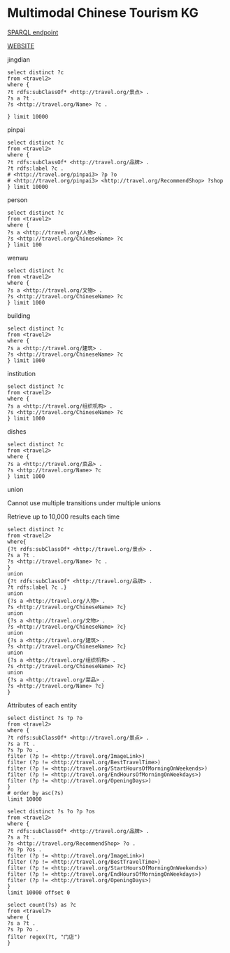 # Multimodal Chinese Tourism KG

[SPARQL endpoint](http://166.111.68.66:8891/sparql)

[WEBSITE](http://166.111.68.66:8083)

jingdian
```SPARQL
select distinct ?c
from <travel2>
where {
?t rdfs:subClassOf* <http://travel.org/景点> .
?s a ?t .
?s <http://travel.org/Name> ?c .

} limit 10000
```

pinpai
```SPARQL
select distinct ?c
from <travel2>
where {
?t rdfs:subClassOf* <http://travel.org/品牌> .
?t rdfs:label ?c .
# <http://travel.org/pinpai3> ?p ?o
# <http://travel.org/pinpai3> <http://travel.org/RecommendShop> ?shop
} limit 10000
```

person
```SPARQL
select distinct ?c
from <travel2>
where {
?s a <http://travel.org/人物> .
?s <http://travel.org/ChineseName> ?c
} limit 100
```

wenwu
```SPARQL
select distinct ?c
from <travel2>
where {
?s a <http://travel.org/文物> .
?s <http://travel.org/ChineseName> ?c
} limit 1000
```

building
```SPARQL
select distinct ?c
from <travel2>
where {
?s a <http://travel.org/建筑> .
?s <http://travel.org/ChineseName> ?c
} limit 1000
```

institution
```SPARQL
select distinct ?c
from <travel2>
where {
?s a <http://travel.org/组织机构> .
?s <http://travel.org/ChineseName> ?c
} limit 1000
```

dishes
```SPARQL
select distinct ?c
from <travel2>
where {
?s a <http://travel.org/菜品> .
?s <http://travel.org/Name> ?c
} limit 1000
```

union

Cannot use multiple transitions under multiple unions

Retrieve up to 10,000 results each time
```SPARQL
select distinct ?c
from <travel2>
where{
{?t rdfs:subClassOf* <http://travel.org/景点> .
?s a ?t .
?s <http://travel.org/Name> ?c .
}
union
{?t rdfs:subClassOf* <http://travel.org/品牌> .
?t rdfs:label ?c .}
union
{?s a <http://travel.org/人物> .
?s <http://travel.org/ChineseName> ?c}
union
{?s a <http://travel.org/文物> .
?s <http://travel.org/ChineseName> ?c}
union
{?s a <http://travel.org/建筑> .
?s <http://travel.org/ChineseName> ?c}
union
{?s a <http://travel.org/组织机构> .
?s <http://travel.org/ChineseName> ?c}
union
{?s a <http://travel.org/菜品> .
?s <http://travel.org/Name> ?c}
}
```

Attributes of each entity
```SPARQL
select distinct ?s ?p ?o
from <travel2>
where {
?t rdfs:subClassOf* <http://travel.org/景点> .
?s a ?t .
?s ?p ?o .
filter (?p != <http://travel.org/ImageLink>)
filter (?p != <http://travel.org/BestTravelTime>)
filter (?p != <http://travel.org/StartHoursOfMorningOnWeekends>)
filter (?p != <http://travel.org/EndHoursOfMorningOnWeekdays>)
filter (?p != <http://travel.org/OpeningDays>)
} 
# order by asc(?s)
limit 10000
```

```SPARQL
select distinct ?s ?o ?p ?os
from <travel2>
where {
?t rdfs:subClassOf* <http://travel.org/品牌> .
?s a ?t .
?s <http://travel.org/RecommendShop> ?o .
?o ?p ?os .
filter (?p != <http://travel.org/ImageLink>)
filter (?p != <http://travel.org/BestTravelTime>)
filter (?p != <http://travel.org/StartHoursOfMorningOnWeekends>)
filter (?p != <http://travel.org/EndHoursOfMorningOnWeekdays>)
filter (?p != <http://travel.org/OpeningDays>)
} 
limit 10000 offset 0
```

```SPARQL
select count(?s) as ?c
from <travel7>
where {
?s a ?t .
?s ?p ?o .
filter regex(?t, "门店")
}
```